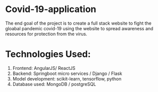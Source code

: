 # Covid-19-application

The end goal of the project is to create a full stack website to fight the gloabal pandemic covid-19 using the website to spread awareness and 
resources for protection from the virus. 

# Technologies Used:
1. Frontend: AngularJS/ ReactJS
2. Backend: Springboot micro services / Django / Flask
3. Model development: scikit-learn, tensorflow, python
4. Database used: MongoDB / postgreSQL
